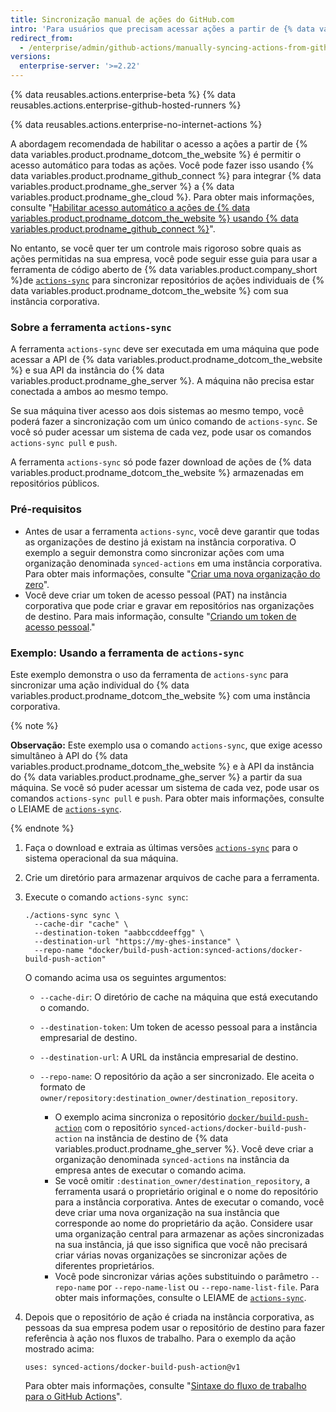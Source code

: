 ```yaml
---
title: Sincronização manual de ações do GitHub.com
intro: 'Para usuários que precisam acessar ações a partir de {% data variables.product.prodname_dotcom_the_website %}, você pode sincronizar ações específicas para sua instância do {% data variables.product.prodname_ghe_server %}.'
redirect_from:
  - /enterprise/admin/github-actions/manually-syncing-actions-from-githubcom
versions:
  enterprise-server: '>=2.22'
---
```


{% data reusables.actions.enterprise-beta %}
{% data reusables.actions.enterprise-github-hosted-runners %}

{% data reusables.actions.enterprise-no-internet-actions %}

A abordagem recomendada de habilitar o acesso a ações a partir de {% data variables.product.prodname_dotcom_the_website %} é permitir o acesso automático para todas as ações. Você pode fazer isso usando {% data variables.product.prodname_github_connect %} para integrar {% data variables.product.prodname_ghe_server %} a {% data variables.product.prodname_ghe_cloud %}. Para obter mais informações, consulte "[Habilitar acesso automático a ações de {% data variables.product.prodname_dotcom_the_website %} usando {% data variables.product.prodname_github_connect %}](/enterprise/admin/github-actions/enabling-automatic-access-to-githubcom-actions-using-github-connect)".

No entanto, se você quer ter um controle mais rigoroso sobre quais as ações permitidas na sua empresa, você pode seguir esse guia para usar a ferramenta de código aberto de {% data variables.product.company_short %}de [`actions-sync`](https://github.com/actions/actions-sync) para sincronizar repositórios de ações individuais de {% data variables.product.prodname_dotcom_the_website %} com sua instância corporativa.

### Sobre a ferramenta `actions-sync`

A ferramenta `actions-sync` deve ser executada em uma máquina que pode acessar a API de {% data variables.product.prodname_dotcom_the_website %} e sua API da instância do {% data variables.product.prodname_ghe_server %}. A máquina não precisa estar conectada a ambos ao mesmo tempo.

Se sua máquina tiver acesso aos dois sistemas ao mesmo tempo, você poderá fazer a sincronização com um único comando de `actions-sync`. Se você só puder acessar um sistema de cada vez, pode usar os comandos `actions-sync pull` e `push`.

A ferramenta `actions-sync` só pode fazer download de ações de {% data variables.product.prodname_dotcom_the_website %} armazenadas em repositórios públicos.

### Pré-requisitos

* Antes de usar a ferramenta `actions-sync`, você deve garantir que todas as organizações de destino já existam na instância corporativa. O exemplo a seguir demonstra como sincronizar ações com uma organização denominada `synced-actions` em uma instância corporativa. Para obter mais informações, consulte "[Criar uma nova organização do zero](/github/setting-up-and-managing-organizations-and-teams/creating-a-new-organization-from-scratch)".
* Você deve criar um token de acesso pessoal (PAT) na instância corporativa que pode criar e gravar em repositórios nas organizações de destino. Para mais informação, consulte "[Criando um token de acesso pessoal](/github/authenticating-to-github/creating-a-personal-access-token)."

### Exemplo: Usando a ferramenta de `actions-sync`

Este exemplo demonstra o uso da ferramenta de `actions-sync` para sincronizar uma ação individual do {% data variables.product.prodname_dotcom_the_website %} com uma instância corporativa.

{% note %}

**Observação:** Este exemplo usa o comando `actions-sync`, que exige acesso simultâneo à API do {% data variables.product.prodname_dotcom_the_website %} e à API da instância do {% data variables.product.prodname_ghe_server %} a partir da sua máquina. Se você só puder acessar um sistema de cada vez, pode usar os comandos `actions-sync pull` e `push`. Para obter mais informações, consulte o LEIAME de [`actions-sync`](https://github.com/actions/actions-sync#not-connected-instances).

{% endnote %}

1. Faça o download e extraia as últimas versões [`actions-sync`](https://github.com/actions/actions-sync/releases) para o sistema operacional da sua máquina.
1. Crie um diretório para armazenar arquivos de cache para a ferramenta.
1. Execute o comando `actions-sync sync`:

   ```shell
   ./actions-sync sync \
     --cache-dir "cache" \
     --destination-token "aabbccddeeffgg" \
     --destination-url "https://my-ghes-instance" \
     --repo-name "docker/build-push-action:synced-actions/docker-build-push-action"
   ```

   O comando acima usa os seguintes argumentos:

   * `--cache-dir`: O diretório de cache na máquina que está executando o comando.
   * `--destination-token`: Um token de acesso pessoal para a instância empresarial de destino.
   * `--destination-url`: A URL da instância empresarial de destino.
   * `--repo-name`: O repositório da ação a ser sincronizado. Ele aceita o formato de `owner/repository:destination_owner/destination_repository`.

     * O exemplo acima sincroniza o repositório [`docker/build-push-action`](https://github.com/docker/build-push-action) com o repositório `synced-actions/docker-build-push-action` na instância de destino de {% data variables.product.prodname_ghe_server %}. Você deve criar a organização denominada `synced-actions` na instância da empresa antes de executar o comando acima.
     * Se você omitir `:destination_owner/destination_repository`, a ferramenta usará o proprietário original e o nome do repositório para a instância corporativa. Antes de executar o comando, você deve criar uma nova organização na sua instância que corresponde ao nome do proprietário da ação. Considere usar uma organização central para armazenar as ações sincronizadas na sua instância, já que isso significa que você não precisará criar várias novas organizações se sincronizar ações de diferentes proprietários.
     * Você pode sincronizar várias ações substituindo o parâmetro `--repo-name` por `--repo-name-list` ou `--repo-name-list-file`. Para obter mais informações, consulte o LEIAME de [`actions-sync`](https://github.com/actions/actions-sync#actions-sync).
1. Depois que o repositório de ação é criada na instância corporativa, as pessoas da sua empresa podem usar o repositório de destino para fazer referência à ação nos fluxos de trabalho. Para o exemplo da ação mostrado acima:

   ```
   uses: synced-actions/docker-build-push-action@v1
   ```

   Para obter mais informações, consulte "[Sintaxe do fluxo de trabalho para o GitHub Actions](/actions/reference/workflow-syntax-for-github-actions#jobsjob_idstepsuses)".
